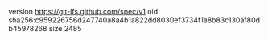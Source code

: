 version https://git-lfs.github.com/spec/v1
oid sha256:c959226756d247740a8a4b1a822dd8030ef3734f1a8b83c130af80db45978268
size 2485
